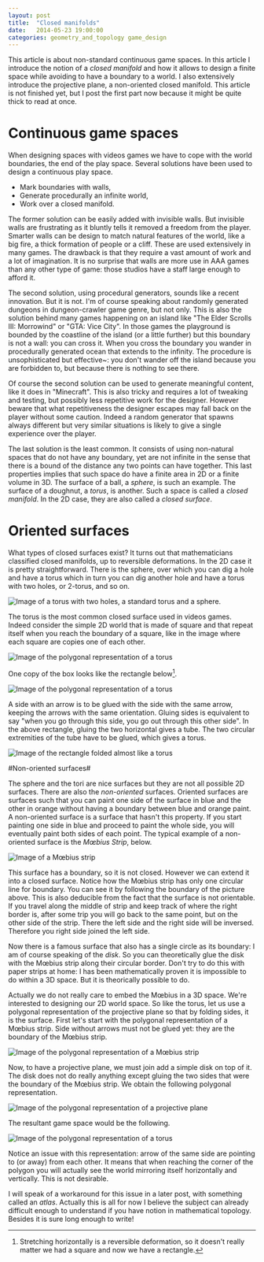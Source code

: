 ```yaml
---
layout: post
title:  "Closed manifolds"
date:   2014-05-23 19:00:00
categories: geometry_and_topology game_design
---
```


This article is about non-standard continuous game spaces.
In this article I introduce the notion of a _closed manifold_ and how it allows to design a finite space while avoiding to have a boundary to a world.
I also extensively introduce the projective plane, a non-oriented closed manifold.
This article is not finished yet, but I post the first part now because it might be quite thick to read at once.

# Continuous game spaces #

When designing spaces with videos games we have to cope with the world boundaries, the end of the play space.
Several solutions have been used to design a continuous play space.

* Mark boundaries with walls,
* Generate procedurally an infinite world,
* Work over a closed manifold.

The former solution can be easily added with invisible walls.
But invisible walls are frustrating as it bluntly tells it removed a freedom from the player.
Smarter walls can be design to match natural features of the world, like a big fire, a thick formation of people or a cliff.
These are used extensively in many games.
The drawback is that they require a vast amount of work and a lot of imagination.
It is no surprise that walls are more use in AAA games than any other type of game: those studios have a staff large enough to afford it.

The second solution, using procedural generators, sounds like a recent innovation.  But it is not.
I'm of course speaking about randomly generated dungeons in dungeon-crawler game genre, but not only.
This is also the solution behind many games happening on an island like "The Elder Scrolls III: Morrowind" or "GTA: Vice City".
In those games the playground is bounded by the coastline of the island (or a little further) but this boundary is not a wall: you can cross it.
When you cross the boundary you wander in procedurally generated ocean that extends to the infinity.
The procedure is unsophisticated but effective~: you don't wander off the island because you are forbidden to, but because there is nothing to see there.

Of course the second solution can be used to generate meaningful content, like it does in "Minecraft".
This is also tricky and requires a lot of tweaking and testing, but possibly less repetitive work for the designer.
However beware that what repetitiveness the designer escapes may fall back on the player without some caution.
Indeed a random generator that spawns always different but very similar situations is likely to give a single experience over the player.

The last solution is the least common.
It consists of using non-natural spaces that do not have any boundary, yet are not infinite in the sense that there is a bound of the distance any two points can have together.
This last properties implies that such space do have a finite area in 2D or a finite volume in 3D.
The surface of a ball, a _sphere_, is such an example.
The surface of a doughnut, a _torus_, is another.
Such a space is called a _closed manifold_.
In the 2D case, they are also called a _closed surface_.

# Oriented surfaces #
What types of closed surfaces exist?
It turns out that mathematicians classified closed manifolds, up to reversible deformations.
In the 2D case it is pretty straightforward.
There is the sphere, over which you can dig a hole and have a torus which in turn you can dig another hole and have a torus with two holes, or 2-torus, and so on.

![Image of a torus with two holes, a standard torus and a sphere.](/public/images/orientable_surfaces.png)

The torus is the most common closed surface used in videos games.
Indeed consider the simple 2D world that is made of square and that repeat itself when you reach the boundary of a square, like in the image where each square are copies one of each other.

![Image of the polygonal representation of a torus](/public/images/clones_S1xS1.svg)

One copy of the box looks like the rectangle below[^stretching].

![Image of the polygonal representation of a torus](/public/images/polygon_S1xS1.svg)

A side with an arrow is to be glued with the side with the same arrow, keeping the arrows with the same orientation.
Gluing sides is equivalent to say "when you go through this side, you go out through this other side".
In the above rectangle, gluing the two horizontal gives a tube.
The two circular extremities of the tube have to be glued, which gives a torus.

![Image of the rectangle folded almost like a torus](/public/images/unfinished_torus.png)






#Non-oriented surfaces#

The sphere and the tori are nice surfaces but they are not all possible 2D surfaces.
There are also the _non-oriented_ surfaces.
Oriented surfaces are surfaces such that you can paint one side of the surface in blue and the other in orange without having a boundary between blue and orange paint.
A non-oriented surface is a surface that hasn't this property.
If you start painting one side in blue and proceed to paint the whole side, you will eventually paint both sides of each point.
The typical example of a non-oriented surface is the _Mœbius Strip_, below.

![Image of a Mœbius strip](/public/images/moebius.png)

This surface has a boundary, so it is not closed.
However we can extend it into a closed surface.
Notice how the Mœbius strip has only one circular line for boundary.
You can see it by following the boundary of the picture above.
This is also deducible from the fact that the surface is not orientable.
If you travel along the middle of strip and keep track of where the right border is, after some trip you will go back to the same point, but on the other side of the strip.
There the left side and the right side will be inversed.  Therefore you right side joined the left side.

Now there is a famous surface that also has a single circle as its boundary: I am of course speaking of the _disk_.
So you can theoretically glue the disk with the Mœbius strip along their circular border.
Don't try to do this with paper strips at home: I has been mathematically proven it is impossible to do within a 3D space.
But it is theorically possible to do.

Actually we do not really care to embed the Mœbius in a 3D space.
We're interested to designing our 2D world space.
So like the torus, let us use a polygonal representation of the projective plane so that by folding sides, it is the surface.
First let's start with the polygonal representation of a Mœbius strip.
Side without arrows must not be glued yet: they are the boundary of the Mœbius strip.

![Image of the polygonal representation of a Mœbius strip](/public/images/polygon_moebius.svg)

Now, to have a projective plane, we must join add a simple disk on top of it.
The disk does not do really anything except gluing the two sides that were the boundary of the Mœbius strip.
We obtain the following polygonal representation.

![Image of the polygonal representation of a projective plane](/public/images/polygon_RP2.svg)

The resultant game space would be the following.

![Image of the polygonal representation of a torus](/public/images/clones_RP2.svg)

Notice an issue with this representation: arrow of the same side are pointing to (or away) from each other.
It means that when reaching the corner of the polygon you will actually see the world mirroring itself horizontally and vertically.
This is not desirable.

I will speak of a workaround for this issue in a later post, with something called an _atlas_.
Actually this is all for now I believe the subject can already difficult enough to understand if you have notion in mathematical topology.
Besides it is sure long enough to write!
 

[^stretching]: Stretching horizontally is a reversible deformation, so it doesn't really matter we had a square and now we have a rectangle.


